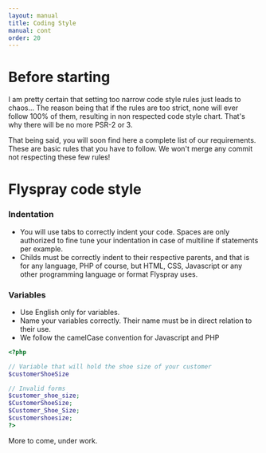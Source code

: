 ```yaml
---
layout: manual
title: Coding Style
manual: cont
order: 20
---
```


# Before starting

I am pretty certain that setting too narrow code style rules just leads to chaos... The reason being that if the rules are too strict, none will ever follow 100% of them, resulting in non respected code style chart. That's why there will be no more PSR-2 or 3.

That being said, you will soon find here a complete list of our requirements. These are basic rules that you have to follow. We won't merge any commit not respecting these few rules!

# Flyspray code style

### Indentation

* You will use tabs to correctly indent your code. Spaces are only authorized to fine tune your indentation in case of multiline if statements per example.
* Childs must be correctly indent to their respective parents, and that is for any language, PHP of course, but HTML, CSS, Javascript or any other programming language or format Flyspray uses.

### Variables

* Use English only for variables.
* Name your variables correctly. Their name must be in direct relation to their use.
* We follow the camelCase convention for Javascript and PHP

``` php
<?php

// Variable that will hold the shoe size of your customer
$customerShoeSize

// Invalid forms
$customer_shoe_size;
$CustomerShoeSize;
$Customer_Shoe_Size;
$customershoesize;
?>
```

More to come, under work.
